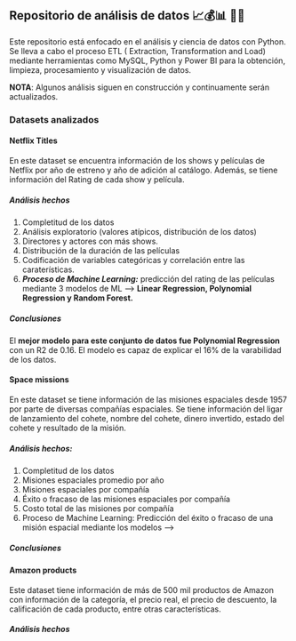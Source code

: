 ##  **Repositorio de análisis de datos** 📈💰📊 👨‍💻 

Este repositorio está enfocado en el análisis y ciencia de datos con Python. Se lleva a cabo el proceso ETL ( Extraction, Transformation and Load) mediante herramientas como MySQL, Python y Power BI para la obtención, limpieza, procesamiento y visualización de datos.

**NOTA**: Algunos análisis siguen en construcción y continuamente serán actualizados.

### Datasets analizados

#### Netflix Titles
En este dataset se encuentra información de los shows y películas de Netflix por año de estreno y año de adición al catálogo. Además, se tiene información del Rating de cada show y película.
##### Análisis hechos
  1. Completitud de los datos
  2. Análisis exploratorio (valores atípicos, distribución de los datos)
  3. Directores y actores con más shows.
  4. Distribución de la duración de las películas
  5. Codificación de variables categóricas y correlación entre las caraterísticas.
  6. ***Proceso de Machine Learning:*** predicción del rating de las películas mediante 3 modelos de ML --> **Linear Regression, Polynomial Regression y Random Forest.**

##### Conclusiones
El **mejor modelo para este conjunto de datos fue Polynomial Regression** con un R2 de 0.16. El modelo es capaz de explicar el 16% de la varabilidad de los datos.

#### Space missions
En este dataset se tiene información de las misiones espaciales desde 1957 por parte de diversas compañías espaciales. Se tiene información del ligar de lanzamiento del cohete, nombre del cohete, dinero invertido, estado del cohete y resultado de la misión.
##### Análisis hechos:
1.  Completitud de los datos
2. Misiones espaciales promedio por año
3. Misiones espaciales por compañía
4. Éxito o fracaso de las misiones espaciales por compañía
5. Costo total de las misiones por compañía
6.  Proceso de Machine Learning: Predicción del éxito o fracaso de una misión espacial mediante los modelos --> 

##### Conclusiones
#### Amazon products
Este dataset  tiene información de más de 500 mil productos de Amazon con información de la categoría, el precio real, el precio de descuento, la calificación de cada producto, entre otras características.

##### Análisis hechos

